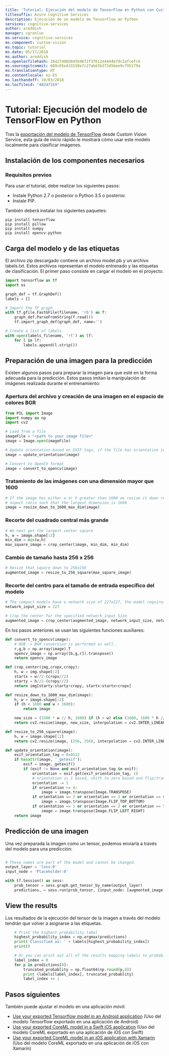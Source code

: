 ```yaml
---
title: 'Tutorial: Ejecución del modelo de TensorFlow en Python con Custom Vision Service'
titlesuffix: Azure Cognitive Services
description: Ejecución de un modelo de TensorFlow en Python
services: cognitive-services
author: areddish
manager: cgronlun
ms.service: cognitive-services
ms.component: custom-vision
ms.topic: tutorial
ms.date: 05/17/2018
ms.author: areddish
ms.openlocfilehash: 26427406b045b96f2f3f612e4444b7dc2afcefc6
ms.sourcegitcommit: 609c85e433150e7c27abd3b373d56ee9cf95179a
ms.translationtype: HT
ms.contentlocale: es-ES
ms.lasthandoff: 10/03/2018
ms.locfileid: "48247319"
---
```

# <a name="tutorial-run-tensorflow-model-in-python"></a>Tutorial: Ejecución del modelo de TensorFlow en Python

Tras la [exportación del modelo de TensorFlow](https://docs.microsoft.com/azure/cognitive-services/custom-vision-service/export-your-model) desde Custom Vision Service, esta guía de inicio rápido le mostrará cómo usar este modelo localmente para clasificar imágenes.

## <a name="install-required-components"></a>Instalación de los componentes necesarios

### <a name="prerequisites"></a>Requisitos previos

Para usar el tutorial, debe realizar los siguientes pasos:

- Instale Python 2.7 o posterior o Python 3.5 o posterior.
- Instale PIP.

También deberá instalar los siguientes paquetes:

```
pip install tensorflow
pip install pillow
pip install numpy
pip install opencv-python
```

## <a name="load-your-model-and-tags"></a>Carga del modelo y de las etiquetas

El archivo zip descargado contiene un archivo model.pb y un archivo labels.txt. Estos archivos representan el modelo entrenado y las etiquetas de clasificación. El primer paso consiste en cargar el modelo en el proyecto.

```Python
import tensorflow as tf
import os

graph_def = tf.GraphDef()
labels = []

# Import the TF graph
with tf.gfile.FastGFile(filename, 'rb') as f:
    graph_def.ParseFromString(f.read())
    tf.import_graph_def(graph_def, name='')

# Create a list of labels.
with open(labels_filename, 'rt') as lf:
    for l in lf:
        labels.append(l.strip())
```

## <a name="prepare-an-image-for-prediction"></a>Preparación de una imagen para la predicción

Existen algunos pasos para preparar la imagen para que esté en la forma adecuada para la predicción. Estos pasos imitan la manipulación de imágenes realizada durante el entrenamiento:

### <a name="open-the-file-and-create-an-image-in-the-bgr-color-space"></a>Apertura del archivo y creación de una imagen en el espacio de colores BGR

```Python
from PIL import Image
import numpy as np
import cv2

# Load from a file
imageFile = "<path to your image file>"
image = Image.open(imageFile)

# Update orientation based on EXIF tags, if the file has orientation info.
image = update_orientation(image)

# Convert to OpenCV format
image = convert_to_opencv(image)
```

### <a name="deal-with-images-with-a-dimension-1600"></a>Tratamiento de las imágenes con una dimensión mayor que 1600

```Python
# If the image has either w or h greater than 1600 we resize it down respecting
# aspect ratio such that the largest dimension is 1600
image = resize_down_to_1600_max_dim(image)
```

### <a name="crop-the-largest-center-square"></a>Recorte del cuadrado central más grande

```Python
# We next get the largest center square
h, w = image.shape[:2]
min_dim = min(w,h)
max_square_image = crop_center(image, min_dim, min_dim)
```

### <a name="resize-down-to-256x256"></a>Cambio de tamaño hasta 256 x 256

```Python
# Resize that square down to 256x256
augmented_image = resize_to_256_square(max_square_image)
```


### <a name="crop-the-center-for-the-specific-input-size-for-the-model"></a>Recorte del centro para el tamaño de entrada específico del modelo

```Python
# The compact models have a network size of 227x227, the model requires this size.
network_input_size = 227

# Crop the center for the specified network_input_Size
augmented_image = crop_center(augmented_image, network_input_size, network_input_size)

```

En los pasos anteriores se usan las siguientes funciones auxiliares:

```Python
def convert_to_opencv(image):
    # RGB -> BGR conversion is performed as well.
    r,g,b = np.array(image).T
    opencv_image = np.array([b,g,r]).transpose()
    return opencv_image

def crop_center(img,cropx,cropy):
    h, w = img.shape[:2]
    startx = w//2-(cropx//2)
    starty = h//2-(cropy//2)
    return img[starty:starty+cropy, startx:startx+cropx]

def resize_down_to_1600_max_dim(image):
    h, w = image.shape[:2]
    if (h < 1600 and w < 1600):
        return image

    new_size = (1600 * w // h, 1600) if (h > w) else (1600, 1600 * h // w)
    return cv2.resize(image, new_size, interpolation = cv2.INTER_LINEAR)

def resize_to_256_square(image):
    h, w = image.shape[:2]
    return cv2.resize(image, (256, 256), interpolation = cv2.INTER_LINEAR)

def update_orientation(image):
    exif_orientation_tag = 0x0112
    if hasattr(image, '_getexif'):
        exif = image._getexif()
        if (exif != None and exif_orientation_tag in exif):
            orientation = exif.get(exif_orientation_tag, 1)
            # orientation is 1 based, shift to zero based and flip/transpose based on 0-based values
            orientation -= 1
            if orientation >= 4:
                image = image.transpose(Image.TRANSPOSE)
            if orientation == 2 or orientation == 3 or orientation == 6 or orientation == 7:
                image = image.transpose(Image.FLIP_TOP_BOTTOM)
            if orientation == 1 or orientation == 2 or orientation == 5 or orientation == 6:
                image = image.transpose(Image.FLIP_LEFT_RIGHT)
    return image
```

## <a name="predict-an-image"></a>Predicción de una imagen

Una vez preparada la imagen como un tensor, podemos enviarla a través del modelo para una predicción:

```Python

# These names are part of the model and cannot be changed.
output_layer = 'loss:0'
input_node = 'Placeholder:0'

with tf.Session() as sess:
    prob_tensor = sess.graph.get_tensor_by_name(output_layer)
    predictions, = sess.run(prob_tensor, {input_node: [augmented_image] })
```

## <a name="view-the-results"></a>View the results

Los resultados de la ejecución del tensor de la imagen a través del modelo tendrán que volver a asignarse a las etiquetas.

```Python
    # Print the highest probability label
    highest_probability_index = np.argmax(predictions)
    print('Classified as: ' + labels[highest_probability_index])
    print()

    # Or you can print out all of the results mapping labels to probabilities.
    label_index = 0
    for p in predictions[0]:
        truncated_probablity = np.float64(np.round(p,8))
        print (labels[label_index], truncated_probablity)
        label_index += 1
```
## <a name="next-steps"></a>Pasos siguientes

También puede ajustar el modelo en una aplicación móvil:
* [Use your exported Tensorflow model in an Android application](https://github.com/Azure-Samples/cognitive-services-android-customvision-sample) (Uso del modelo Tensorflow exportado en una aplicación de Android)
* [Use your exported CoreML model in a Swift iOS application](https://go.microsoft.com/fwlink/?linkid=857726) (Uso del modelo CoreML exportado en una aplicación de iOS con Swift)
* [Use your exported CoreML model in an iOS application with Xamarin](https://github.com/xamarin/ios-samples/tree/master/ios11/CoreMLAzureModel) (Uso del modelo CoreML exportado en una aplicación de iOS con Xamarin)

